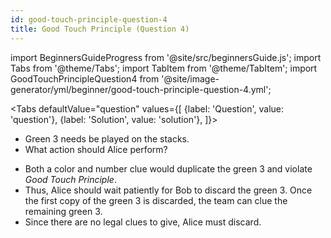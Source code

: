 ```yaml
---
id: good-touch-principle-question-4
title: Good Touch Principle (Question 4)
---
```


import BeginnersGuideProgress from '@site/src/beginnersGuide.js';
import Tabs from '@theme/Tabs';
import TabItem from '@theme/TabItem';
import GoodTouchPrincipleQuestion4 from '@site/image-generator/yml/beginner/good-touch-principle-question-4.yml';

<BeginnersGuideProgress id="good-touch-principle-question-4" />

<!-- lint disable no-undefined-references -->

<Tabs
  defaultValue="question"
  values={[
    {label: 'Question', value: 'question'},
    {label: 'Solution', value: 'solution'},
  ]}>
<TabItem value="question">

- Green 3 needs be played on the stacks.
- What action should Alice perform?

</TabItem>
<TabItem value="solution">

- Both a color and number clue would duplicate the green 3 and violate *Good Touch Principle*.
- Thus, Alice should wait patiently for Bob to discard the green 3. Once the first copy of the green 3 is discarded, the team can clue the remaining green 3.
- Since there are no legal clues to give, Alice must discard.

</TabItem>
</Tabs>

<GoodTouchPrincipleQuestion4 />
